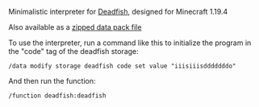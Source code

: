 Minimalistic interpreter for [Deadfish](https://esolangs.org/wiki/Deadfish), designed for Minecraft 1.19.4

Also available as a [zipped data pack file](https://github.com/Arctenik/mc-data-packs/blob/zips/interpreters/Deadfish.zip)

To use the interpreter, run a command like this to initialize the program in the "code" tag of the deadfish storage:

`/data modify storage deadfish code set value "iiisiiisdddddddo"`

And then run the function:

`/function deadfish:deadfish`